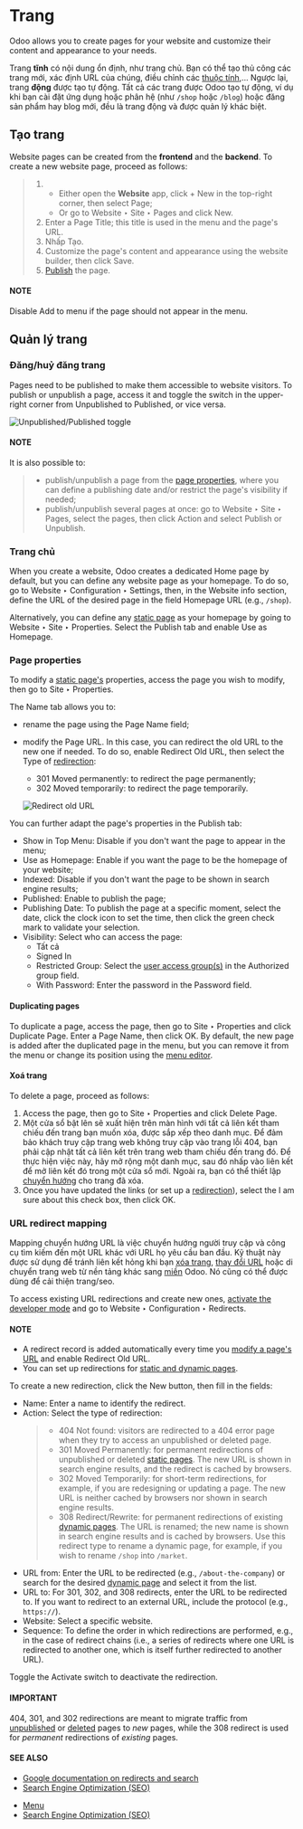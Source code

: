 # Trang

Odoo allows you to create pages for your website and customize their content and appearance to your
needs.

<a id="website-page-type"></a>

Trang **tĩnh** có nội dung ổn định, như trang chủ. Bạn có thể tạo thủ công các trang mới, xác định URL của chúng, điều chỉnh các [thuộc tính](#website-page-properties),... Ngược lại, trang **động** được tạo tự động. Tất cả các trang được Odoo tạo tự động, ví dụ khi bạn cài đặt ứng dụng hoặc phân hệ (như `/shop` hoặc `/blog`) hoặc đăng sản phẩm hay blog mới, đều là trang động và được quản lý khác biệt.

## Tạo trang

Website pages can be created from the **frontend** and the **backend**. To create a new website
page, proceed as follows:

> 1. - Either open the **Website** app, click + New in the top-right corner, then select
>      Page;
>    - Or go to Website ‣ Site ‣ Pages and click New.
> 2. Enter a Page Title; this title is used in the menu and the page's URL.
> 3. Nhấp Tạo.
> 4. Customize the page's content and appearance using the website builder, then click
>    Save.
> 5. [Publish](#website-un-publish-page) the page.

#### NOTE
Disable Add to menu if the page should not appear in the menu.

## Quản lý trang

<a id="website-un-publish-page"></a>

### Đăng/huỷ đăng trang

Pages need to be published to make them accessible to website visitors. To publish or unpublish a
page, access it and toggle the switch in the upper-right corner from Unpublished
to Published, or vice versa.

![Unpublished/Published toggle](../../../.gitbook/assets/un-published_toggle.png)

#### NOTE
It is also possible to:

> - publish/unpublish a page from the [page properties](#website-page-properties), where you
>   can define a publishing date and/or restrict the page's visibility if needed;
> - publish/unpublish several pages at once: go to Website ‣ Site ‣ Pages,
>   select the pages, then click Action and select Publish or
>   Unpublish.

### Trang chủ

When you create a website, Odoo creates a dedicated Home page by default, but you can
define any website page as your homepage. To do so, go to Website ‣ Configuration
‣ Settings, then, in the Website info section, define the URL of the desired page in
the field Homepage URL (e.g., `/shop`).

Alternatively, you can define any [static page](#website-page-type) as your homepage by going
to Website ‣ Site ‣ Properties. Select the Publish tab and enable
Use as Homepage.

<a id="website-page-properties"></a>

### Page properties

To modify a [static page's](#website-page-type) properties, access the page you wish to
modify, then go to Site ‣ Properties.

The Name tab allows you to:

- rename the page using the Page Name field;
- modify the Page URL. In this case, you can redirect the old URL to the new one if
  needed. To do so, enable Redirect Old URL, then select the Type of
  [redirection](#website-url-redirection):
  - 301 Moved permanently: to redirect the page permanently;
  - 302 Moved temporarily: to redirect the page temporarily.

  ![Redirect old URL](../../../.gitbook/assets/page-redirection.png)

You can further adapt the page's properties in the Publish tab:

- Show in Top Menu: Disable if you don't want the page to appear in the menu;
- Use as Homepage: Enable if you want the page to be the homepage of your website;
- Indexed: Disable if you don't want the page to be shown in search engine results;
- Published: Enable to publish the page;
- Publishing Date: To publish the page at a specific moment, select the date,
  click the clock icon to set the time, then click the green check mark to validate your selection.
- Visibility: Select who can access the page:
  - Tất cả
  - Signed In
  - Restricted Group: Select the [user access group(s)](applications/general/users/access_rights.md) in the Authorized group field.
  - With Password: Enter the password in the Password field.

#### Duplicating pages

To duplicate a page, access the page, then go to Site ‣ Properties and click
Duplicate Page. Enter a Page Name, then click OK. By default,
the new page is added after the duplicated page in the menu, but you can remove it from the menu or
change its position using the [menu editor](applications/websites/website/pages/menus.md).

<a id="website-delete-page"></a>

#### Xoá trang

To delete a page, proceed as follows:

1. Access the page, then go to Site ‣ Properties and click Delete
   Page.
2. Một cửa sổ bật lên sẽ xuất hiện trên màn hình với tất cả liên kết tham chiếu đến trang bạn muốn xóa, được sắp xếp theo danh mục. Để đảm bảo khách truy cập trang web không truy cập vào trang lỗi 404, bạn phải cập nhật tất cả liên kết trên trang web tham chiếu đến trang đó. Để thực hiện việc này, hãy mở rộng một danh mục, sau đó nhấp vào liên kết để mở liên kết đó trong một cửa sổ mới. Ngoài ra, bạn có thể thiết lập [chuyển hướng](#website-url-redirection) cho trang đã xóa.
3. Once you have updated the links (or set up a [redirection](#website-url-redirection)),
   select the I am sure about this check box, then click OK.

<a id="website-url-redirection"></a>

### URL redirect mapping

Mapping chuyển hướng URL là việc chuyển hướng người truy cập và công cụ tìm kiếm đến một URL khác với URL họ yêu cầu ban đầu. Kỹ thuật này được sử dụng để tránh liên kết hỏng khi bạn [xóa trang](#website-delete-page), [thay đổi URL](#website-page-properties) hoặc di chuyển trang web từ nền tảng khác sang [miền](applications/websites/website/configuration/domain_names.md) Odoo. Nó cũng có thể được dùng để cải thiện trang/seo.

To access existing URL redirections and create new ones, [activate the developer mode](applications/general/developer_mode.md) and go to Website ‣ Configuration ‣
Redirects.

#### NOTE
- A redirect record is added automatically every time you [modify a page's URL](#website-page-properties) and enable Redirect Old URL.
- You can set up redirections for [static and dynamic pages](#website-page-type).

To create a new redirection, click the New button, then fill in the fields:

- Name: Enter a name to identify the redirect.
- Action: Select the type of redirection:
  > - 404 Not found: visitors are redirected to a 404 error page when they try to access
  >   an unpublished or deleted page.
  > - 301 Moved Permanently: for permanent redirections of unpublished or deleted
  >   [static pages](#website-page-type). The new URL is shown in search engine results, and the
  >   redirect is cached by browsers.
  > - 302 Moved Temporarily: for short-term redirections, for example, if you are
  >   redesigning or updating a page. The new URL is neither cached by browsers nor shown in search
  >   engine results.
  > - 308 Redirect/Rewrite: for permanent redirections of existing [dynamic pages](#website-page-type). The URL is renamed; the new name is shown in search engine results and is
  >   cached by browsers. Use this redirect type to rename a dynamic page, for example, if you wish
  >   to rename `/shop` into `/market`.
- URL from: Enter the URL to be redirected (e.g., `/about-the-company`) or search for
  the desired [dynamic page](#website-page-type) and select it from the list.
- URL to: For 301, 302, and 308 redirects, enter the URL to be redirected to. If you want
  to redirect to an external URL, include the protocol (e.g., `https://`).
- Website: Select a specific website.
- Sequence: To define the order in which redirections are performed, e.g., in the case
  of redirect chains (i.e., a series of redirects where one URL is redirected to another one, which
  is itself further redirected to another URL).

Toggle the Activate switch to deactivate the redirection.

#### IMPORTANT
404, 301, and 302 redirections are meant to migrate traffic from
[unpublished](#website-un-publish-page) or [deleted](#website-delete-page) pages
to *new* pages, while the 308 redirect is used for *permanent* redirections of *existing* pages.

#### SEE ALSO
- [Google documentation on redirects and search](https://developers.google.com/search/docs/crawling-indexing/301-redirects)
- [Search Engine Optimization (SEO)](applications/websites/website/pages/seo.md)

* [Menu](applications/websites/website/pages/menus.md)
* [Search Engine Optimization (SEO)](applications/websites/website/pages/seo.md)
